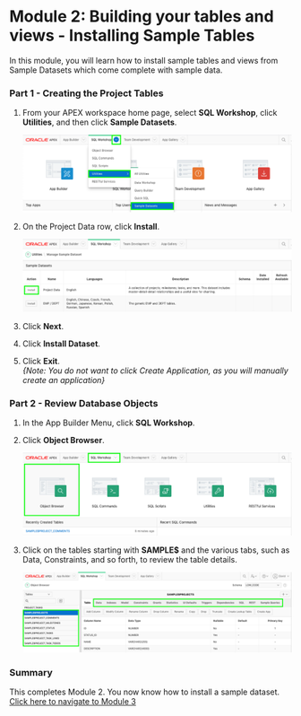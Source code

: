 # Module 2: Building your tables and views - Installing Sample Tables

In this module, you will learn how to install sample tables and views from Sample Datasets which come complete with sample data. 

### **Part 1** - Creating the Project Tables

1.  From your APEX workspace home page, select **SQL Workshop**, click **Utilities**, and then click **Sample Datasets**.  

    ![](images/2/go-sample-ds.png)

2. On the Project Data row, click **Install**.

    ![](images/2/install-projects.png)

3. Click **Next**.
4. Click **Install Dataset**.
5. Click **Exit**.    
    *{Note: You do not want to click _Create Application_, as you will manually create an application}*

### **Part 2** - Review Database Objects

1. In the App Builder Menu, click **SQL Workshop**. 
2. Click **Object Browser**.  

    ![](images/2/go-object-browser.png)
    
3. Click on the tables starting with **SAMPLE$** and the various tabs, such as Data, Constraints, and so forth, to review the table details.  

    ![](images/2/review-tables.png)

### Summary

This completes Module 2. You now know how to install a sample dataset. [Click here to navigate to Module 3](3-create-the-app.md)
